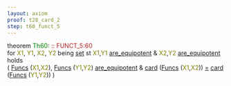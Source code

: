 ```yaml
---
layout: axiom
proof: t28_card_2
step: t60_funct_5
---
```


<div class="mizar">
<div><span class="kw">theorem </span><span class="lab"><font color="Green" title="E37">Th60</font></span>: <a NAME="T60"><span class="comment"><font color="firebrick">:: FUNCT_5:60</font></span><br/></a><div class="add"> for <font color="Olive" title="b1">X1</font>, <font color="Olive" title="b2">Y1</font>, <font color="Olive" title="b3">X2</font>, <font color="Olive" title="b4">Y2</font> being    <a href="http://grid01.ciirc.cvut.cz/~mptp/7.13.01_4.181.1147/html/hidden.html#M1" title="HIDDEN:mode.1">set</a>   st <font color="Olive" title="b1">X1</font>,<font color="Olive" title="b2">Y1</font> <a href="http://grid01.ciirc.cvut.cz/~mptp/7.13.01_4.181.1147/html/wellord2.html#R2" title="WELLORD2:pred.2">are_equipotent</a>  &amp; <font color="Olive" title="b3">X2</font>,<font color="Olive" title="b4">Y2</font> <a href="http://grid01.ciirc.cvut.cz/~mptp/7.13.01_4.181.1147/html/wellord2.html#R2" title="WELLORD2:pred.2">are_equipotent</a>  holds <br/>(  <a href="http://grid01.ciirc.cvut.cz/~mptp/7.13.01_4.181.1147/html/funct_2.html#K1" title="FUNCT_2:func.1">Funcs</a> (<font color="Olive" title="b1">X1</font>,<font color="Olive" title="b3">X2</font>), <a href="http://grid01.ciirc.cvut.cz/~mptp/7.13.01_4.181.1147/html/funct_2.html#K1" title="FUNCT_2:func.1">Funcs</a> (<font color="Olive" title="b2">Y1</font>,<font color="Olive" title="b4">Y2</font>) <a href="http://grid01.ciirc.cvut.cz/~mptp/7.13.01_4.181.1147/html/wellord2.html#R2" title="WELLORD2:pred.2">are_equipotent</a>  &amp;  <a href="http://grid01.ciirc.cvut.cz/~mptp/7.13.01_4.181.1147/html/card_1.html#K1" title="CARD_1:func.1">card</a> <span class="p1">(<span class="default"><a href="http://grid01.ciirc.cvut.cz/~mptp/7.13.01_4.181.1147/html/funct_2.html#K1" title="FUNCT_2:func.1">Funcs</a> (<font color="Olive" title="b1">X1</font>,<font color="Olive" title="b3">X2</font>)</span>)</span> <a href="http://grid01.ciirc.cvut.cz/~mptp/7.13.01_4.181.1147/html/hidden.html#R1" title="HIDDEN:pred.1">=</a>  <a href="http://grid01.ciirc.cvut.cz/~mptp/7.13.01_4.181.1147/html/card_1.html#K1" title="CARD_1:func.1">card</a> <span class="p1">(<span class="default"><a href="http://grid01.ciirc.cvut.cz/~mptp/7.13.01_4.181.1147/html/funct_2.html#K1" title="FUNCT_2:func.1">Funcs</a> (<font color="Olive" title="b2">Y1</font>,<font color="Olive" title="b4">Y2</font>)</span>)</span> )</div></div>
</div>
